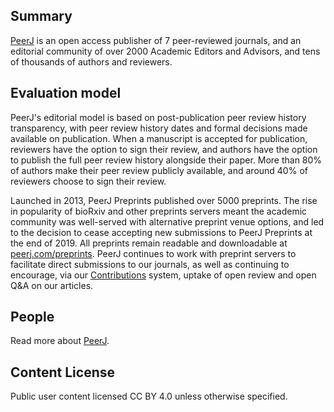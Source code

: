 ## Summary

[PeerJ](https://peerj.org/) is an open access publisher of 7 peer-reviewed journals, and an editorial community of over 2000 Academic Editors and Advisors, and tens of thousands of authors and reviewers.

## Evaluation model

PeerJ's editorial model is based on post-publication peer review history transparency, with peer review history dates and formal decisions made available on publication. When a manuscript is accepted for publication, reviewers have the option to sign their review, and authors have the option to publish the full peer review history alongside their paper. More than 80% of authors make their peer review publicly available, and around 40% of reviewers choose to sign their review.

Launched in 2013, PeerJ Preprints published over 5000 preprints. The rise in popularity of bioRxiv and other preprints servers meant the academic community was well-served with alternative preprint venue options, and led to the decision to cease accepting new submissions to PeerJ Preprints at the end of 2019. All preprints remain readable and downloadable at [peerj.com/preprints](https://peerj.com/preprints). PeerJ continues to work with preprint servers to facilitate direct submissions to our journals, as well as continuing to encourage, via our [Contributions](https://peerj.com/about/FAQ/academic-contribution/) system, uptake of open review and open Q&A on our articles.

## People

Read more about [PeerJ](https://peerj.com/academic-boards/editors/peerj/).

## Content License

Public user content licensed CC BY 4.0 unless otherwise specified.
